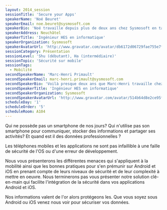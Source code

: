 ```yaml
---
layout: 2014_session
sessionTitle: 'Secure your Apps'
speakerName: 'Noé Beuret'
speakerEmail: noe.beuret@sysmosoft.com
speakerBio: 'Noé travaille depuis plus de deux ans chez Sysmosoft en tant que développeur Android où il développe SENSE: une plateforme de sécurité dédiée aux développeurs d’applications mobiles.'
speakerAddress: Neuchâtel
speakerTitle: 'Ingénieur HES en informatique'
speakerOrganization: Sysmosoft
speakerAvatarUrl: 'http://www.gravatar.com/avatar/db6172d06729fae755e7f0f0058ae692?size=200&default=mm'
sessionCategory: Présentation
sessionLevel: 'Shu (débutant), Ha (intermédiaire)'
sessionTopic: 'Sécurité sur mobile'
sessionTags:
  - Mobilité
secondSpeakerName: 'Marc-Henri Primault'
secondSpeakerEmail: marc-henri.primault@sysmosoft.com
secondSpeakerBio: 'Voilà presque deux ans que Marc-Henri travaille chez Sysmosoft comme développeur iOS où il développe SENSE: une plateforme de sécurité dédiée aux développeurs d’applications mobiles.'
secondSpeakerTitle: 'Ingénieur HES en informatique'
secondSpeakerOrganization: Sysmosoft
secondSpeakerAvatarUrl: 'http://www.gravatar.com/avatar/514b64d8e2ce95f08503c1c5f6594faa?size=200&default=mm'
scheduleDay: '1'
scheduleOrder: '5'
scheduleRoom: A104
---
```


Qui ne possède pas un smartphone de nos jours? Qui n'utilise pas son smartphone pour communiquer, stocker des informations et partager ses activités? Et quand est il des données professionnelles ?

Les téléphones mobiles et les applications ne sont pas infaillible à une faille de sécurité de l'OS ou d'une erreur de développement. 

Nous vous présenterons les différentes menaces qui s'appliquent à la mobilité ainsi que les bonnes pratiques pour s'en prémunir sur Android et iOS en prenant compte de leurs niveaux de sécurité et de leur complexité à mettre en oeuvre. Nous terminerons pas vous présenter notre solution clé-en-main qui facilite l'intégration de la sécurité dans vos applications Android et iOS.

Nos informations valent de l'or alors protégeons les. Que vous soyez sous Android ou iOS venez nous voir pour sécuriser vos données.
